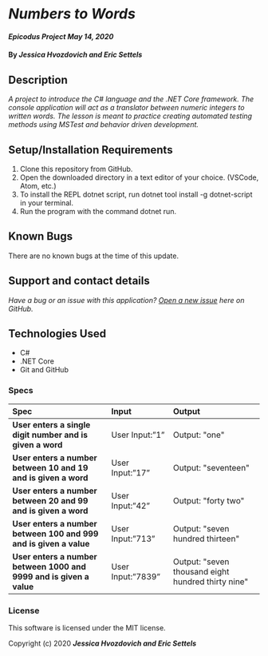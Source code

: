 # _Numbers to Words_

#### _Epicodus Project May 14, 2020_

#### By _**Jessica Hvozdovich and Eric Settels**_

## Description

_A project to introduce the C# language and the .NET Core framework. The console application will act as a translator between numeric integers to written words. The lesson is meant to practice creating automated testing methods using MSTest and behavior driven development._

## Setup/Installation Requirements

1. Clone this repository from GitHub.
2. Open the downloaded directory in a text editor of your choice.
  (VSCode, Atom, etc.)
3. To install the REPL dotnet script, run dotnet tool install -g dotnet-script in your terminal.
4. Run the program with the command dotnet run.

## Known Bugs

There are no known bugs at the time of this update.

## Support and contact details

_Have a bug or an issue with this application? [Open a new issue](https://github.com/jhvozdovich/numbers-to-words/issues) here on GitHub._

## Technologies Used

* C#
* .NET Core
* Git and GitHub

### Specs
| Spec | Input | Output |
| :------------- | :------------- | :------------- |
| **User enters a single digit number and is given a word** | User Input:”1” | Output: "one" |
| **User enters a number between 10 and 19 and is given a word** | User Input:”17” | Output: "seventeen" |
| **User enters a number between 20 and 99 and is given a word** | User Input:”42” | Output: "forty two" |
| **User enters a number between 100 and 999 and is given a value** | User Input:”713” | Output: "seven hundred thirteen" |
| **User enters a number between 1000 and 9999 and is given a value** | User Input:”7839” | Output: "seven thousand eight hundred thirty nine" |

### License
This software is licensed under the MIT license.

Copyright (c) 2020 **_Jessica Hvozdovich and Eric Settels_**